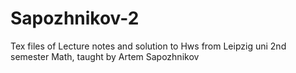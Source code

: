 # Sapozhnikov-2
Tex files of Lecture notes and solution to Hws from Leipzig uni 2nd semester Math, taught by Artem Sapozhnikov
